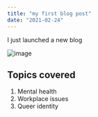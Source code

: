 ```yaml
---
title: "my first blog post"
date: "2021-02-24"
---
```

I just launched a new blog

![image](./image1.png)


## Topics covered

1. Mental health
2. Workplace issues
3. Queer identity

